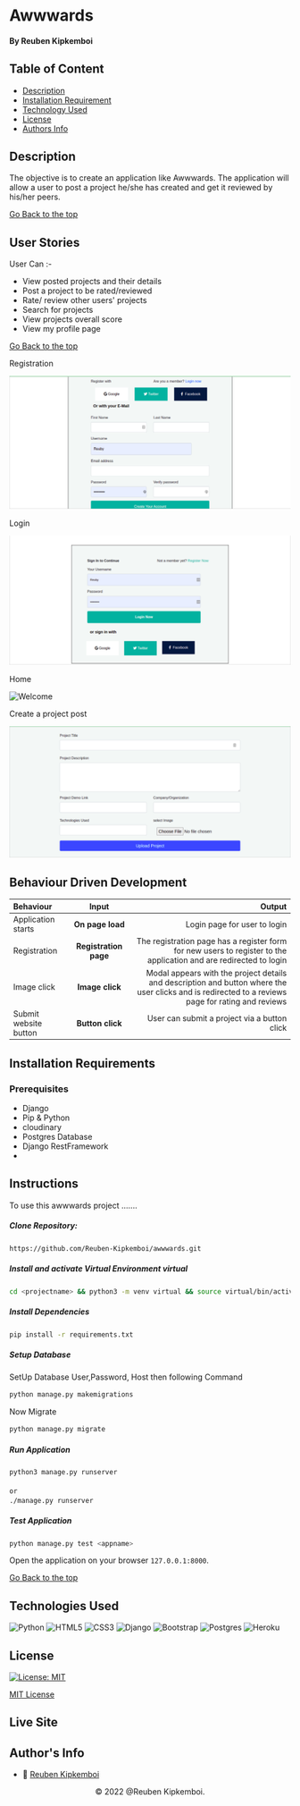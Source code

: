 # Awwwards

#### By Reuben Kipkemboi

## Table of Content

+ [Description](#description)
+ [Installation Requirement](#installation-requirements)
+ [Technology Used](#technologies-used)
+ [License](#license)
+ [Authors Info](#authors-info)

## Description
The objective is to create an application like Awwwards. The application will allow a user to post a project he/she has created and get it reviewed by his/her peers.

[Go Back to the top](#awwwards)


## User Stories

User Can :-

* View posted projects and their details
* Post a project to be rated/reviewed
* Rate/ review other users' projects
* Search for projects 
* View projects overall score
* View my profile page

[Go Back to the top](#awwwards)

Registration

![Registration](./app/static/images/register.png)

Login

![Login](./app/static/images/login.png)

Home

![Welcome](./app/static/images/home.png)


Create a project post

![create post ](./app/static/images/create.png)


## Behaviour Driven Development
| Behaviour | Input | Output |
| :---------------- | :---------------: | ------------------: |
| Application starts | **On page load** | Login page for user to login |
| Registration| **Registration page** | The registration page has a register form for new users  to register to the application and are redirected to login |
| Image click | **Image click** | Modal appears with the project details and description and  button where the user clicks and is redirected to a reviews page for rating and reviews|
| Submit website button | **Button click** | User can submit a project via a button click|


## Installation Requirements

### Prerequisites

- Django
- Pip & Python
- cloudinary 
- Postgres Database
- Django RestFramework
- 

## Instructions

To use this awwwards project .......  
  
##### Clone Repository:  
 ```bash 
https://github.com/Reuben-Kipkemboi/awwwards.git 
```
##### Install and activate Virtual Environment virtual  
 ```bash 
cd <projectname> && python3 -m venv virtual && source virtual/bin/activate 
```  
##### Install Dependencies  
 ```bash 
 pip install -r requirements.txt 
```  
##### Setup Database  
  SetUp Database User,Password, Host then following Command  

 ```bash 
python manage.py makemigrations  
 ``` 
 Now Migrate

 ```bash 
 python manage.py migrate 
```
##### Run Application  
 ```bash 
 python3 manage.py runserver 

 or
 ./manage.py runserver
```
##### Test Application  
 ```bash 
 python manage.py test <appname>
```
Open the application on your browser `127.0.0.1:8000`.  

[Go Back to the top](#awwwards)


## Technologies Used

![Python](https://img.shields.io/badge/python-3670A0?style=for-the-badge&logo=python&logoColor=ffdd54)
![HTML5](https://img.shields.io/badge/html5-%23E34F26.svg?style=for-the-badge&logo=html5&logoColor=white)
![CSS3](https://img.shields.io/badge/css3-%231572B6.svg?style=for-the-badge&logo=css3&logoColor=white)
![Django](https://img.shields.io/badge/django-%23092E20.svg?style=for-the-badge&logo=django&logoColor=white)
![Bootstrap](https://img.shields.io/badge/bootstrap-%23563D7C.svg?style=for-the-badge&logo=bootstrap&logoColor=white)
![Postgres](https://img.shields.io/badge/postgres-%23316192.svg?style=for-the-badge&logo=postgresql&logoColor=white)
![Heroku](https://img.shields.io/badge/heroku-%23430098.svg?style=for-the-badge&logo=heroku&logoColor=white)

## License
[![License: MIT](https://img.shields.io/badge/License-MIT-yellow.svg)](https://opensource.org/licenses/MIT)

[MIT License](LICENSE)

## Live Site

#### 


## Author's Info

* :email: [Reuben Kipkemboi](https://gmail.com)  

<p align = "center">
    &copy; 2022 @Reuben Kipkemboi.
</p>